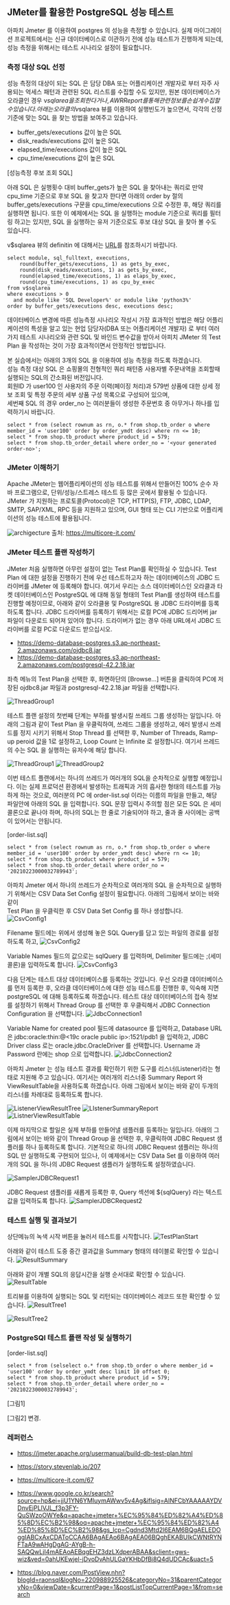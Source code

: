 ## JMeter를 활용한 PostgreSQL 성능 테스트 ##

아파치 Jmeter 를 이용하여 postgres 의 성능을 측정할 수 있습니다. 실제 마이그레이션 프로젝트에서는 신규 데이터베이스로 이관하기 전에 성능 테스트가 진행하게 되는데, 성능 측정을 위해서는 테스트 시나리오 설정이 필요합니다. 

### 측정 대상 SQL 선정 ###

성능 측정의 대상이 되는 SQL 은 담당 DBA 또는 어플리케이션 개발자로 부터 자주 사용되는 억세스 패턴과 관련된 SQL 리스트를 수집할 수도 있지만, 원본 데이터베이스가 오라클인 경우 v$sqlarea 을 조회한다거나, AWR Report 를 통해 관련 정보를 손쉽게 수집할 수 있습니다. 
아래는 오라클의 v$sqlarea 뷰를 이용하여 실행빈도가 높으면서, 각각의 선정기준에 맞는 SQL 을 찾는 방법을 보여주고 있습니다. 

* buffer_gets/executions 값이 높은 SQL
* disk_reads/executions 값이 높은 SQL
* elapsed_time/executions 값이 높은 SQL
* cpu_time/executions 값이 높은 SQL

[성능측정 후보 조회 SQL]

아래 SQL 은 실행횟수 대비 buffer_gets가 높은 SQL 을 찾아내는 쿼리로 만약 cpu_time 기준으로 후보 SQL 을 찾고자 한다면 아래의 order by 절의 buffer_gets/executions 구문을 cpu_time/executions 으로 수정한 후, 해당 쿼리를 실행하면 됩니다. 
또한 이 예제에서는 SQL 을 실행하는 module 기준으로 쿼리를 필터링 하고는 있지만, SQL 을 실행하는 유저 기준으로도 후보 대상 SQL 을 찾아 볼 수도 있습니다. 

v$sqlarea 뷰의 definitin 에 대해서는 [ URL](https://docs.oracle.com/cd/B19306_01/server.102/b14237/dynviews_2129.htm#REFRN30259
)를 참조하시기 바랍니다. 

```
select module, sql_fulltext, executions,
    round(buffer_gets/executions, 1) as gets_by_exec,
    round(disk_reads/executions, 1) as gets_by_exec,
    round(elapsed_time/executions, 1) as elaps_by_exec,
    round(cpu_time/executions, 1) as cpu_by_exec
from v$sqlarea
where executions > 0
  and module like 'SQL Developer%' or module like 'python3%'
order by buffer_gets/executions desc, executions desc;
```

데이터베이스 변경에 따른 성능측정 시나리오 작성시 가장 효과적인 방법은 해당 어플리케이션의 특성을 알고 있는 현업 담당자(DBA 또는 어플리케이션 개발자) 로 부터 여러가지 테스트 시나리오와 관련 SQL 및 바인드 변수값을 받아서 아피치 JMeter 의 Test Plan 을 작성하는 것이 가장 효과적이면서 안정적인 방법입니다.

본 실습에서는 아래의 3개의 SQL 을 이용하여 성능 측정을 하도록 하겠습니다.  
성능 측정 대상 SQL 은 쇼핑몰의 전형적인 쿼리 패턴중 사용자별 주문내역을 조회할때 실행되는 SQL의 간소화된 버전입니다.  
회원ID 가 user100 인 사용자의 주문 이력(페이징 처리)과 579번 상품에 대한 상세 정보 조회 및 특정 주문의 세부 상품 구성 목록으로 구성되어 있으며,   
세번째 SQL 의 경우 order_no 는 여러분들이 생성한 주문번호 중 아무거나 하나를 입력하기시 바랍니다. 

```
select * from (select rownum as rn, o.* from shop.tb_order o where member_id = 'user100' order by order_ymdt desc) where rn <= 10;
select * from shop.tb_product where product_id = 579;
select * from shop.tb_order_detail where order_no = '<your generated order-no>';
```

### JMeter 이해하기 ###

Apache JMeter는 웹어플리케이션의 성능 테스트를 위해서 만들어진 100% 순수 자바 프로그램으로, 단위/성능/스트레스 테스트 등 많은 곳에서 활용될 수 있습니다. JMeter 가 지원하는 프로토콜(Protocol)은 TCP, HTTP(S), FTP, JDBC, LDAP, SMTP, SAP/XML, RPC 등을 지원하고 있으며, GUI 형태 또는 CLI 기반으로 어플리케이션의 성능 테스트에 활용됩니다.

![archigecture](https://github.com/gnosia93/postgres-terraform/blob/main/performance/images/JMeter%20Architecture.png)
출처: https://multicore-it.com/

### JMeter 테스트 플랜 작성하기 ###

JMeter 처음 실행하면 아무런 설정이 없는 Test Plan를 확인하실 수 있습니다. Test Plan 에 대한 설정을 진행하기 전에 우선 테스트하고자 하는 데이터베이스의 JDBC 드라이버를 JMeter 에 등록해야 합니다.
여기서 우리는 소스 데이터베이스인 오라클과 타켓 데이터베이스인 PostgreSQL 에 대해 동일 형태의 Test Plan를 생성하여 테스트를 진행할 예정이므로, 아래와 같이 오라클용 및 PostgreSQL 용 JDBC 드라이버를 등록하도록 합니다. JDBC 드라이버를 등록하기 위해서는 로컬 PC에 JDBC 드리어버 jar 파일이 다운로드 되어져 있어야 합니다. 드라이버가 없는 경우 아래 URL에서 JDBC 드라이버를 로컬 PC로 다운로드 받으십시오.

* https://demo-database-postgres.s3.ap-northeast-2.amazonaws.com/ojdbc8.jar
* https://demo-database-postgres.s3.ap-northeast-2.amazonaws.com/postgresql-42.2.18.jar

좌측 메뉴의 Test Plan을 선택한 후, 화면하단의 [Browse...] 버튼을 클릭하여 PC에 저장된 ojdbc8.jar 파일과 postgresql-42.2.18.jar 파일을 선택합니다. 

![ThreadGroup1](https://github.com/gnosia93/postgres-terraform/blob/main/performance/images/TestPlan.png)

테스트 플랜 설정의 첫번째 단계는 부하를 발생시킬 쓰레드 그룹 생성하는 일입니다. 아래의 그림과 같이 Test Plan 을 우클릭하여, 쓰레드 그룹을 생성하고,
에러 발생시 쓰레드를 정지 시키기 위해서 Stop Thread 를 선택한 후, Number of Threads, Ramp-up peroid 값을 1로 설정하고, Loop Count 는 Infinite 로 설정합니다. 여기서 쓰레드의 수는 SQL 을 실행하는 유저수에 해당 합니다. 

![ThreadGroup1](https://github.com/gnosia93/postgres-terraform/blob/main/performance/images/ThreadGroup1.png)
![ThreadGroup2](https://github.com/gnosia93/postgres-terraform/blob/main/performance/images/ThreadGroup2.png)


이번 테스트 플랜에서는 하나의 쓰레드가 여러개의 SQL을 순차적으로 실행할 예정입니다. 이는 실제 프로덕션 환경에서 발생하는 트래픽과 거의 흡사한 형태의 테스트를
가능하게 하는 것으로, 여러분의 PC 에 order-list.sql 이라는 이름의 파일을 만들고, 해당 파일안에 아래의 SQL 을 입력합니다.
SQL 문장 입력시 주의할 점은 모든 SQL 은 세미콜론으로 끝나야 하며, 하나의 SQL는 한 줄로 기술되어야 하고, 줄과 줄 사이에는 공백이 있어서는 안됩니다. 

[order-list.sql]
```
select * from (select rownum as rn, o.* from shop.tb_order o where member_id = 'user100' order by order_ymdt desc) where rn <= 10;
select * from shop.tb_product where product_id = 579;
select * from shop.tb_order_detail where order_no = '20210223000032789943';
```

아파치 Jmeter 에서 하나의 쓰레드가 순차적으로 여러개의 SQL 을 순차적으로 실행하기 위해서는 CSV Data Set Config 설정이 필요합니다. 아래의 그림에서 보이는 바와 같이  
Test Plan 을 우클릭한 후 CSV Data Set Config 를 하나 생성합니다. 
![CsvConfig1](https://github.com/gnosia93/postgres-terraform/blob/main/performance/images/CsvConfig1.png)

Filename 필드에는 위에서 생성해 놓은 SQL Query를 담고 있는 파일의 경로를 설정하도록 하고, 
![CsvConfig2](https://github.com/gnosia93/postgres-terraform/blob/main/performance/images/CsvConfig2.png)

Variable Names 필드의 값으로는 sqlQuery 를 입력하며, Delimiter 필드에는 ;(세미콜론)을 입력하도록 합니다. 
![CsvConfig3](https://github.com/gnosia93/postgres-terraform/blob/main/performance/images/CsvConfig3.png)

다음 단계는 테스트 대상 데이터베이스를 등록하는 것입니다. 우선 오라클 데이터베이스를 먼저 등록한 후, 오라클 데이터베이스에 대한 성능 테스트를 진행한 후, 익숙해 지면
postgreSQL 에 대해 등록하도록 하겠습니다. 테스트 대상 데이터베이스의 접속 정보를 설정하기 위해서 Thread Group 를 선택한 후 우클릭해서 JDBC Connection Configuration 을 선택합니다. 
![JdbcConnection1](https://github.com/gnosia93/postgres-terraform/blob/main/performance/images/JdbcConnection1.png)

Variable Name for created pool 필드에 datasource 를 입력하고, Database URL 은 jdbc:oracle:thin:@<19c oracle public ip>:1521/pdb1 
을 입력하고, JDBC Driver class 로는 oracle.jdbc.OracleDriver 를 선택합니다.
Username 과 Password 란에는 shop 으로 입력합니다. 
![JdbcConnection2](https://github.com/gnosia93/postgres-terraform/blob/main/performance/images/JdbcConnection2.png)

아파치 Jmeter 는 성능 테스트 결과를 확인하기 위한 도구를 리스너(Listener)라는 형태로 지원해 주고 있습니다. 여기서는 여러개의 리스너중 Summary Report 와 ViewResultTable을 사용하도록 하겠습니다.
아래 그림에서 보이는 바와 같이 두개의 리스너를 차례대로 등록하도록 합니다. 

![ListenerViewResultTree](https://github.com/gnosia93/postgres-terraform/blob/main/performance/images/ListenerViewResultTree.png)
![LIstenerSummaryReport](https://github.com/gnosia93/postgres-terraform/blob/main/performance/images/LIstenerSummaryReport.png)
![ListnerViewResultTable](https://github.com/gnosia93/postgres-terraform/blob/main/performance/images/ListnerViewResultTable.png)

이제 마지막으로 할일은 실제 부하를 만들어낼 샘플러를 등록하는 일입니다. 아래의 그림에서 보이는 바와 같이 Thread Group 을 선택한 후, 우클릭하여 JDBC Request 샘플러를 하나 등록하도록 합니다. 기본적으로 하나의 JDBC Request 샘플러는 하나의 SQL 만 실행하도록 구현되어 있으나, 이 예제에서는 CSV Data Set 를 이용하여 여러개의 SQL 을 하나의 JDBC Request 샘플러가 실행하도록 설정하였습니다. 

![SamplerJDBCRequest1](https://github.com/gnosia93/postgres-terraform/blob/main/performance/images/SamplerJDBCRequest1.png)

JDBC Request 샘플러를 새롭게 등록한 후, Query 섹션에 ${sqlQuery} 라는 텍스트 값을 입력하도록 합니다. 
![SamplerJDBCRequest2](https://github.com/gnosia93/postgres-terraform/blob/main/performance/images/SamplerJDBCRequest2.png)


### 테스트 실행 및 결과보기 ###

상단메뉴의 녹색 시작 버튼을 눌러서 테스트를 시작합니다. 
![TestPlanStart](https://github.com/gnosia93/postgres-terraform/blob/main/performance/images/TestPlanStart.png)

아래와 같이 테스트 도중 중간 결과값을 Summary 형태의 테이블로 확인할 수 있습니다. 
![ResultSummary](https://github.com/gnosia93/postgres-terraform/blob/main/performance/images/ResultSummary.png)

아래와 같이 개별 SQL의 응답시간을 실행 순서대로 확인할 수 있습니다. 
![ResultTable](https://github.com/gnosia93/postgres-terraform/blob/main/performance/images/ResultTable.png)

트리뷰를 이용하여 실행되는 SQL 및 리턴되는 데이터베이스 레코드 또한 확인할 수 있습니다. 
![ResultTree1](https://github.com/gnosia93/postgres-terraform/blob/main/performance/images/ResultTree1.png)

![ResultTree2](https://github.com/gnosia93/postgres-terraform/blob/main/performance/images/ResultTree2.png)


### PostgreSQl 테스트 플랜 작성 및 실행하기 ###

[order-list.sql]
```
select * from (selselect o.* from shop.tb_order o where member_id = 'user100' order by order_ymdt desc limit 10 offset 0;
select * from shop.tb_product where product_id = 579;
select * from shop.tb_order_detail where order_no = '20210223000032789943';
```

[그림1]

[그림2] 변경.

### 레퍼런스 ###

* https://jmeter.apache.org/usermanual/build-db-test-plan.html

* https://story.stevenlab.io/207

* https://multicore-it.com/67

* https://www.google.co.kr/search?source=hp&ei=jjU1YN6YMIuymAWwv5v4Ag&iflsig=AINFCbYAAAAAYDVDnvEjPLlVJL_f3p3FY-QuSWzoOWYe&q=apache+jmeter+%EC%95%84%ED%82%A4%ED%85%8D%EC%B2%98&oq=apache+jmeter+%EC%95%84%ED%82%A4%ED%85%8D%EC%B2%98&gs_lcp=Cgdnd3Mtd2l6EAM6BQgAELEDOggIABCxAxCDAToCCAA6BAgAEAo6BAgAEA06BQghEKABUIkCWNtRYNFTaA9wAHgDgAG-AYgB-h-SAQQwLjI4mAEAoAEBqgEHZ3dzLXdperABAA&sclient=gws-wiz&ved=0ahUKEwjel-jDvoDvAhULGaYKHbDfBi8Q4dUDCAc&uact=5

* https://blog.naver.com/PostView.nhn?blogId=raonsql&logNo=220988925526&categoryNo=31&parentCategoryNo=0&viewDate=&currentPage=1&postListTopCurrentPage=1&from=search
